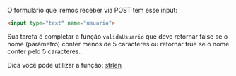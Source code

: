 O formulário que iremos receber via POST tem esse input:

```html
<input type="text" name="usuario">
```

Sua tarefa é completar a função `validaUsuario` que deve retornar false se o nome (parâmetro) conter menos de 5 caracteres ou retornar true se o nome conter pelo 5 caracteres.

Dica você pode utilizar a função: [strlen](http://php.net/manual/en/function.strlen.php)